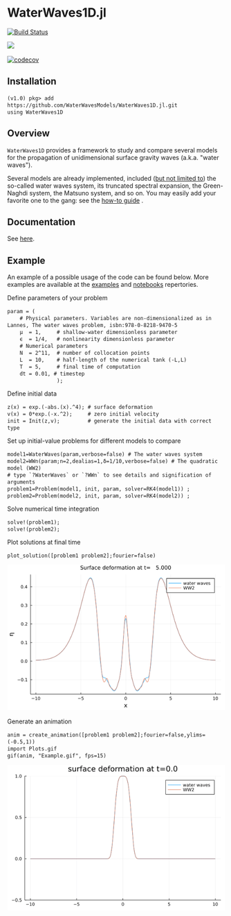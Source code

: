 # WaterWaves1D.jl

[![Build Status](https://github.com/WaterWavesModels/WaterWaves1D.jl/workflows/CI/badge.svg)](https://github.com/WaterWavesModels/WaterWaves1D.jl/actions)
<!-- [![](https://img.shields.io/badge/docs-stable-blue.svg)](https://waterwavesmodels.github.io/WaterWaves1D.jl/stable) -->
[![](https://img.shields.io/badge/docs-dev-blue.svg)](https://waterwavesmodels.github.io/WaterWaves1D.jl/dev)

[![codecov](https://codecov.io/gh/WaterWavesModels/WaterWaves1D.jl/branch/master/graph/badge.svg)](https://codecov.io/gh/WaterWavesModels/WaterWaves1D.jl)

## Installation

~~~
(v1.0) pkg> add https://github.com/WaterWavesModels/WaterWaves1D.jl.git
using WaterWaves1D
~~~

## Overview

`WaterWaves1D` provides a framework to study and compare several models for the propagation of unidimensional surface gravity waves (a.k.a. "water waves").

Several models are already implemented, included ([but not limited to](https://waterwavesmodels.github.io/WaterWaves1D.jl/dev/basics/#models)) the so-called water waves system, its truncated spectral expansion, the Green-Naghdi system, the Matsuno system, and so on. You may easily add your favorite one to the gang: see the [how-to guide](https://waterwavesmodels.github.io/WaterWaves1D.jl/dev/howto) .

## Documentation

See [here](https://waterwavesmodels.github.io/WaterWaves1D.jl/dev/quickstart/).


## Example

An example of a possible usage of the code can be found below. More examples are available at the [examples](examples/) and [notebooks](notebooks/) repertories.



Define parameters of your problem
~~~
param = (
    # Physical parameters. Variables are non-dimensionalized as in Lannes, The water waves problem, isbn:978-0-8218-9470-5
    μ  = 1,     # shallow-water dimensionless parameter
    ϵ  = 1/4,   # nonlinearity dimensionless parameter
    # Numerical parameters
    N  = 2^11,  # number of collocation points
    L  = 10,    # half-length of the numerical tank (-L,L)
    T  = 5,     # final time of computation
    dt = 0.01, # timestep
                );
~~~

Define initial data
~~~
z(x) = exp.(-abs.(x).^4); # surface deformation
v(x) = 0*exp.(-x.^2);     # zero initial velocity
init = Init(z,v);         # generate the initial data with correct type
~~~

Set up initial-value problems for different models to compare
~~~
model1=WaterWaves(param,verbose=false) # The water waves system
model2=WWn(param;n=2,dealias=1,δ=1/10,verbose=false) # The quadratic model (WW2)
# type `?WaterWaves` or `?WWn` to see details and signification of arguments
problem1=Problem(model1, init, param, solver=RK4(model1)) ;
problem2=Problem(model2, init, param, solver=RK4(model2)) ;
~~~

Solve numerical time integration
~~~
solve!(problem1);
solve!(problem2);
~~~

Plot solutions at final time
~~~
plot_solution([problem1 problem2];fourier=false)
~~~
![](./notebooks/Example.png)

Generate an animation
~~~
anim = create_animation([problem1 problem2];fourier=false,ylims=(-0.5,1))
import Plots.gif
gif(anim, "Example.gif", fps=15)
~~~
![](./notebooks/Example.gif)
